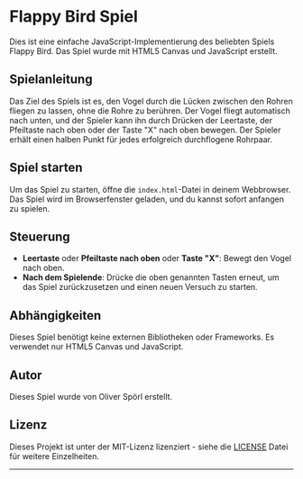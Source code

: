 

# Flappy Bird Spiel

Dies ist eine einfache JavaScript-Implementierung des beliebten Spiels Flappy Bird. Das Spiel wurde mit HTML5 Canvas und JavaScript erstellt.

## Spielanleitung

Das Ziel des Spiels ist es, den Vogel durch die Lücken zwischen den Rohren fliegen zu lassen, ohne die Rohre zu berühren. Der Vogel fliegt automatisch nach unten, und der Spieler kann ihn durch Drücken der Leertaste, der Pfeiltaste nach oben oder der Taste "X" nach oben bewegen. Der Spieler erhält einen halben Punkt für jedes erfolgreich durchflogene Rohrpaar.

## Spiel starten

Um das Spiel zu starten, öffne die `index.html`-Datei in deinem Webbrowser. Das Spiel wird im Browserfenster geladen, und du kannst sofort anfangen zu spielen.

## Steuerung

- **Leertaste** oder **Pfeiltaste nach oben** oder **Taste "X"**: Bewegt den Vogel nach oben.
- **Nach dem Spielende**: Drücke die oben genannten Tasten erneut, um das Spiel zurückzusetzen und einen neuen Versuch zu starten.



## Abhängigkeiten

Dieses Spiel benötigt keine externen Bibliotheken oder Frameworks. Es verwendet nur HTML5 Canvas und JavaScript.

## Autor

Dieses Spiel wurde von Oliver Spörl erstellt.

## Lizenz

Dieses Projekt ist unter der MIT-Lizenz lizenziert - siehe die [LICENSE](LICENSE) Datei für weitere Einzelheiten.

---
